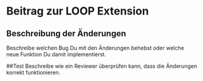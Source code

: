 # Beitrag zur LOOP Extension

## Beschreibung der Änderungen
Beschreibe welchen Bug Du mit den Änderungen behebst oder welche neue Funktion Du damit implementierst.

##Test
Beschreibe wie ein Reviewer überprüfen kann, dass die Änderungen korrekt funktionieren.


